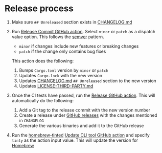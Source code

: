 # Release process

1. Make sure `## Unreleased` section exists in [CHANGELOG.md]
1. Run [Release Commit GitHub action]. Select `minor` or `patch` as a
   dispatch value option. This follows the [semver] pattern.

   - `minor` if changes include new features or breaking changes
   - `patch` if the change only contains bug fixes

   This action does the following:

   1. Bumps `Cargo.toml` version by `minor` or `patch`
   1. Updates `Cargo.lock` with the new version
   1. Updates [CHANGELOG.md] `## Unreleased` section to the new version
   1. Updates [LICENSE-THIRD-PARTY.md]

1. Once the CI tests have passed, run the [Release GitHub action]. This
   will automatically do the following:

   1. Add a Git tag to the release commit with the new
      version number
   1. Create a release under [GitHub releases] with the changes
      mentioned in `CHANGELOG`
   1. Generate the various binaries and add it to the GitHub release

1. Run the [homebrew-tinted] [Update CLI tool GitHub
   action] and specify `tinty` as the action input value. This will
   update the version for [Homebrew]

[semver]: https://semver.org/
[CHANGELOG.md]: ./CHANGELOG.md
[LICENSE-THIRD-PARTY.md]: ./LICENSE-THIRD-PARTY.md
[Release Commit GitHub action]: https://github.com/tinted-theming/tinty/actions/workflows/release-commit.yml
[Release GitHub action]: https://github.com/tinted-theming/tinty/actions/workflows/release.yml
[GitHub releases]: https://github.com/tinted-theming/tinty/releases
[homebrew-tinted]: https://github.com/tinted-theming/homebrew-tinted
[Update CLI tool GitHub action]: https://github.com/tinted-theming/homebrew-tinted/actions/workflows/update-cli-tool.yml
[Homebrew]: https://brew.sh/
